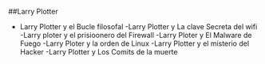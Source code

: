 ##Larry Plotter

- Larry Plotter y el Bucle filosofal
-Larry Plotter y La clave Secreta del wifi
-Larry ploter y el prisioonero del Firewall
-Larry Ploter y El Malware de Fuego
-Larry Ploter y la orden de Linux
-Larry Plotter y el misterio del Hacker
-Larry Plotter y Los Comits de la muerte
